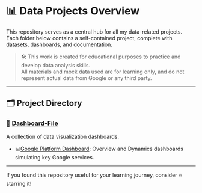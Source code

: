 # 📊 Data Projects Overview

This repository serves as a central hub for all my data-related projects.  
Each folder below contains a self-contained project, complete with datasets, dashboards, and documentation.

> 🛠️ This work is created for educational purposes to practice and develop data analysis skills.  
> All materials and mock data used are for learning only, and do not represent actual data from Google or any third party.

---

## 🗂️ Project Directory

### 📁 [Dashboard-File](./Dashboard-File)
A collection of data visualization dashboards.

 - 📊[Google Platform Dashboard](./Dashboard-File/Google%20Platform): Overview and Dynamics dashboards simulating key Google services.

---

If you found this repository useful for your learning journey, consider ⭐ starring it!
